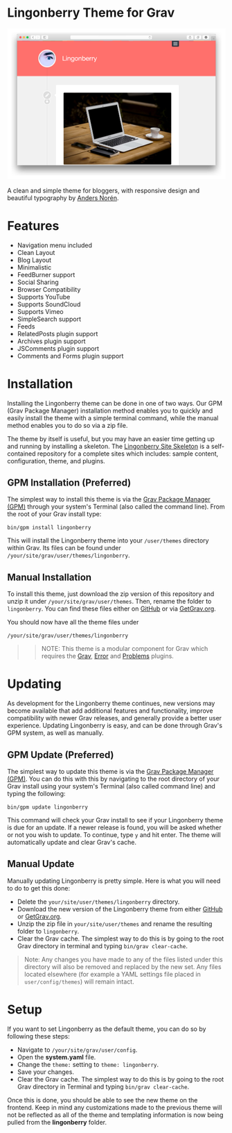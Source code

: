 # Lingonberry Theme for Grav

![Lingonberry](assets/readme_1.png)

A clean and simple theme for bloggers, with responsive design and beautiful typography by [Anders Norén](http://www.andersnoren.se/teman/lingonberry-wordpress-theme/).

# Features

* Navigation menu included
* Clean Layout
* Blog Layout
* Minimalistic
* FeedBurner support
* Social Sharing
* Browser Compatibility
* Supports YouTube
* Supports SoundCloud
* Supports Vimeo
* SimpleSearch support
* Feeds
* RelatedPosts plugin support
* Archives plugin support
* JSComments plugin support
* Comments and Forms plugin support

# Installation

Installing the Lingonberry theme can be done in one of two ways. Our GPM (Grav Package Manager) installation method enables you to quickly and easily install the theme with a simple terminal command, while the manual method enables you to do so via a zip file.

The theme by itself is useful, but you may have an easier time getting up and running by installing a skeleton. The [Lingonberry Site Skeleton](https://github.com/getgrav/grav-skeleton-lingonberry-blog) is a self-contained repository for a complete sites which includes: sample content, configuration, theme, and plugins.

## GPM Installation (Preferred)

The simplest way to install this theme is via the [Grav Package Manager (GPM)](http://learn.getgrav.org/advanced/grav-gpm) through your system's Terminal (also called the command line).  From the root of your Grav install type:

    bin/gpm install lingonberry

This will install the Lingonberry theme into your `/user/themes` directory within Grav. Its files can be found under `/your/site/grav/user/themes/lingonberry`.

## Manual Installation

To install this theme, just download the zip version of this repository and unzip it under `/your/site/grav/user/themes`. Then, rename the folder to `lingonberry`. You can find these files either on [GitHub](https://github.com/getgrav/grav-theme-lingonberry) or via [GetGrav.org](http://getgrav.org/downloads/themes).

You should now have all the theme files under

    /your/site/grav/user/themes/lingonberry

>> NOTE: This theme is a modular component for Grav which requires the [Grav](http://github.com/getgrav/grav), [Error](https://github.com/getgrav/grav-theme-error) and [Problems](https://github.com/getgrav/grav-plugin-problems) plugins.

# Updating

As development for the Lingonberry theme continues, new versions may become available that add additional features and functionality, improve compatibility with newer Grav releases, and generally provide a better user experience. Updating Lingonberry is easy, and can be done through Grav's GPM system, as well as manually.

## GPM Update (Preferred)

The simplest way to update this theme is via the [Grav Package Manager (GPM)](http://learn.getgrav.org/advanced/grav-gpm). You can do this with this by navigating to the root directory of your Grav install using your system's Terminal (also called command line) and typing the following:

    bin/gpm update lingonberry

This command will check your Grav install to see if your Lingonberry theme is due for an update. If a newer release is found, you will be asked whether or not you wish to update. To continue, type `y` and hit enter. The theme will automatically update and clear Grav's cache.

## Manual Update

Manually updating Lingonberry is pretty simple. Here is what you will need to do to get this done:

* Delete the `your/site/user/themes/lingonberry` directory.
* Download the new version of the Lingonberry theme from either [GitHub](https://github.com/getgrav/grav-theme-lingonberry) or [GetGrav.org](http://getgrav.org/downloads/themes).
* Unzip the zip file in `your/site/user/themes` and rename the resulting folder to `lingonberry`.
* Clear the Grav cache. The simplest way to do this is by going to the root Grav directory in terminal and typing `bin/grav clear-cache`.

> Note: Any changes you have made to any of the files listed under this directory will also be removed and replaced by the new set. Any files located elsewhere (for example a YAML settings file placed in `user/config/themes`) will remain intact.

# Setup

If you want to set Lingonberry as the default theme, you can do so by following these steps:

* Navigate to `/your/site/grav/user/config`.
* Open the **system.yaml** file.
* Change the `theme:` setting to `theme: lingonberry`.
* Save your changes.
* Clear the Grav cache. The simplest way to do this is by going to the root Grav directory in Terminal and typing `bin/grav clear-cache`.

Once this is done, you should be able to see the new theme on the frontend. Keep in mind any customizations made to the previous theme will not be reflected as all of the theme and templating information is now being pulled from the **lingonberry** folder.
